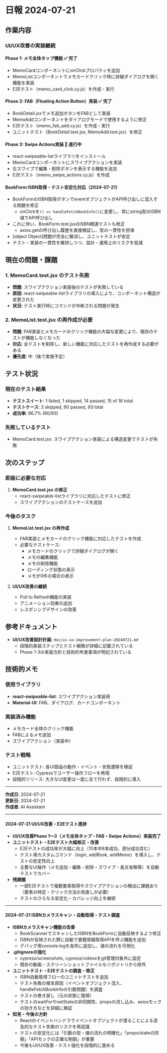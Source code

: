 # 日報 2024-07-21

## 作業内容

### UI/UX改善の実装継続

#### Phase 1: メモ全体タップ機能 ✅ 完了
- MemoCardコンポーネントにonClickプロパティを追加
- MemoListコンポーネントでメモカードクリック時に詳細ダイアログを開く機能を実装
- E2Eテスト（memo_card_click.cy.js）を作成・実行

#### Phase 2: FAB（Floating Action Button）実装 ✅ 完了
- BookDetail.jsxでメモ追加ボタンをFABとして実装
- MemoAddコンポーネントをダイアログモードで使用するように修正
- E2Eテスト（memo_fab_add.cy.js）を作成・実行
- ユニットテスト（BookDetail.test.jsx, MemoAdd.test.jsx）を修正

#### Phase 3: Swipe Actions実装 🔄 進行中
- react-swipeable-listライブラリをインストール
- MemoCardコンポーネントにスワイプアクションを実装
- 左スワイプで編集・削除ボタンを表示する機能を追加
- E2Eテスト（memo_swipe_actions.cy.js）を作成

#### BookForm ISBN取得・テスト安定化対応（2024-07-21）
- BookFormのISBN取得ボタンでeventオブジェクトがAPI呼び出しに混入する問題を修正
  - onClickを`() => handleFetchBookInfo()`に変更し、常にstring型のISBN値でAPI呼び出し
- これに伴い、BookForm.test.jsxのISBN関連テストも修正
  - axios.getの呼び出し履歴を直接検証し、型の一貫性を担保
- [object Object]問題が完全に解消し、ユニットテストが安定
- テスト・実装の一貫性を維持しつつ、設計・運用上のリスクを低減

## 現在の問題・課題

### 1. MemoCard.test.jsx のテスト失敗
- **問題**: スワイプアクション実装後のテストが失敗している
- **原因**: react-swipeable-listライブラリの導入により、コンポーネント構造が変更された
- **状況**: テスト実行時にコマンドが中断される問題が発生

### 2. MemoList.test.jsx の再作成が必要
- **問題**: FAB実装とメモカードのクリック機能の大幅な変更により、既存のテストが機能しなくなった
- **対応**: 全テストを削除し、新しい機能に対応したテストを再作成する必要がある
- **優先度**: 中（後で実施予定）

## テスト状況

### 現在のテスト結果
- **テストスイート**: 1 failed, 1 skipped, 14 passed, 15 of 16 total
- **テストケース**: 3 skipped, 90 passed, 93 total
- **成功率**: 96.7% (90/93)

### 失敗しているテスト
- MemoCard.test.jsx: スワイプアクション実装による構造変更でテストが失敗

## 次のステップ

### 即座に必要な対応
1. **MemoCard.test.jsx の修正**
   - react-swipeable-listライブラリに対応したテストに修正
   - スワイプアクションのテストケースを追加

### 今後のタスク
1. **MemoList.test.jsx の再作成**
   - FAB実装とメモカードのクリック機能に対応したテストを作成
   - 必要なテストケース:
     - メモカードのクリックで詳細ダイアログが開く
     - メモの編集機能
     - メモの削除機能
     - ローディング状態の表示
     - メモが0件の場合の表示

2. **UI/UX改善の継続**
   - Pull to Refresh機能の実装
   - アニメーション効果の追加
   - レスポンシブデザインの改善

## 参考ドキュメント

- **UI/UX改善設計計画**: `doc/ui-ux-improvement-plan-20240721.md`
  - 段階的実装ステップとテスト戦略が詳細に記載されている
  - Phase 1-3の実装方針と技術的考慮事項が明記されている

## 技術的メモ

### 使用ライブラリ
- **react-swipeable-list**: スワイプアクション実装用
- **Material-UI**: FAB、ダイアログ、カードコンポーネント

### 実装済み機能
- メモカード全体のクリック機能
- FABによるメモ追加
- スワイプアクション（実装中）

### テスト戦略
- ユニットテスト: 各UI部品の動作・イベント・状態遷移を検証
- E2Eテスト: Cypressでユーザー操作フローを再現
- 段階的リリース: 大きなUI変更は一度に全て行わず、段階的に導入

---

**作成日**: 2024-07-21  
**更新日**: 2024-07-21  
**作成者**: AI Assistant 

---

#### 2024-07-21 UI/UX改善・E2Eテスト進捗

- **UI/UX改善Phase 1〜3（メモ全体タップ・FAB・Swipe Actions）実装完了**
- **ユニットテスト・E2Eテスト大幅修正・改善**
  - E2Eテストの成功率が大幅に向上（10本中8本成功、部分成功含む）
  - テスト用カスタムコマンド（login, addBook, addMemo）を導入し、テストの安定性向上
  - 主要なUI操作（メモ追加・編集・削除・スワイプ・長文省略等）を自動テストでカバー
- **残課題**
  - 一部E2Eテストで複数要素取得やスワイプアクションの検出に課題あり（要素の特定・クリック方法の見直しが必要）
  - テストのさらなる安定化・カバレッジ向上を継続 

---

#### 2024-07-21 ISBNカメラスキャン・自動取得・テスト調査

- **ISBNカメラスキャン機能の改善**
  - BookScannerでスキャンしたISBNをBookFormに自動反映するよう修正
  - ISBNが反映された際に自動で書籍情報取得APIを呼ぶ機能を追加
  - デバッグ用console.logを各所に追加し、値の流れを可視化
- **.gitignoreの強化**
  - cypress/screenshots, cypress/videosをgit管理対象外に設定
  - 既存の動画・スクリーンショットファイルもリポジトリから除外
- **ユニットテスト・E2Eテストの調査・修正**
  - ISBN自動取得フローのユニットテストを追加
  - テスト失敗の根本原因（イベントオブジェクト混入、handleFetchBookInfoの引数問題）を調査
  - テストの巻き戻し（元の状態に復帰）
  - テストのwaitForやsetStateの非同期性、propsの流し込み、axiosモックの効き方などを詳細に検証
- **知見・今後の方針**
  - Reactのイベントハンドラでイベントオブジェクトが渡ることによる波及的なテスト失敗のリスクを再認識
  - テストの安定化には「引数の型・値の流れの明確化」「props/stateの同期」「APIモックの正確な制御」が重要
  - 今後もUI/UX改善・テスト強化を段階的に進める 